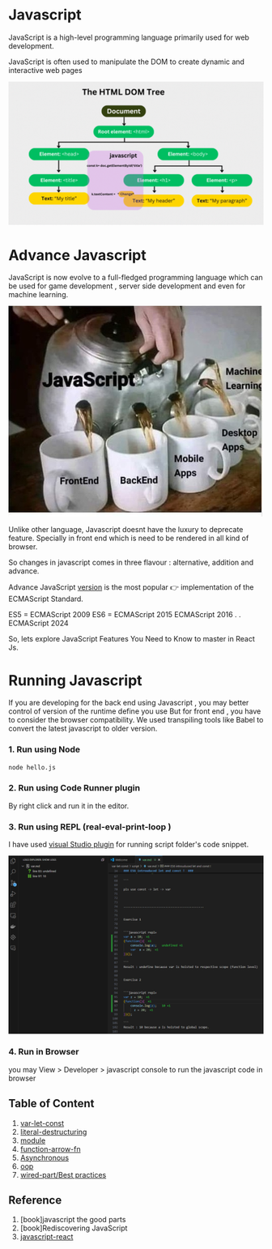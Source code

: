 # Javascript #  

JavaScript is a  high-level programming language primarily used for web development. 

JavaScript is often used to manipulate the DOM to create dynamic and interactive web pages

![Alt Text](asset/dom.gif)



# Advance Javascript #

JavaScript is now evolve to a full-fledged programming language which can be used for game development , 
server side development and even for machine learning.

![Alt Text](asset/mordern-js.jpg)

Unlike other language, Javascript doesnt have the luxury to deprecate feature. 
Specially in front end which is need to be rendered in all kind of browser.

So changes in javascript comes in three flavour : alternative, addition and advance.

Advance JavaScript [version](https://www.w3schools.com/js/js_versions.asp) is the most popular 👉 implementation of the ECMAScript Standard.

ES5 = ECMAScript 2009
ES6 = ECMAScript 2015
ECMAScript 2016
.
.
ECMAScript 2024

So, lets explore JavaScript Features You Need to Know to master in React Js. 

# Running Javascript #
If you are developing for the back end using Javascript , you may better control of version of the runtime define you use
But for front end , you have to consider the browser compatibility. We used transpiling tools like Babel to convert the latest javascript to older version.

### 1. Run using Node ###

```cmd
node hello.js 
```

### 2. Run using Code Runner plugin ###

By right click and run it in the editor. 

### 3. Run using REPL (real-eval-print-loop ) ###

I have used [visual Studio plugin](https://marketplace.visualstudio.com/items?itemName=achil.vscode-javascript-repl) 
for running script folder's code snippet.

![Alt Text](asset/repl.png)

### 4. Run in Browser ###

you may View > Developer > javascript console to run the javascript code in browser


## Table of Content ##

1. [var-let-const](https://github.com/parane/web-development/tree/javascript/var-let-const)
2. [literal-destructuring](https://github.com/parane/web-development/tree/javascript/literals-destructuring)
3. [module](https://github.com/parane/web-development/tree/javascript/module)
4. [function-arrow-fn](https://github.com/parane/web-development/tree/javascript/function)
5. [Asynchronous](https://github.com/parane/web-development/tree/javascript/Async)
6. [oop](https://github.com/parane/web-development/tree/javascript/oop)
7. [wired-part/Best practices](https://github.com/parane/web-development/tree/javascript/literals-destructuring)


## Reference ##

1. [book]javascript the good parts
2. [book]Rediscovering JavaScript
3. [javascript-react](https://kinsta.com/blog/javascript-react/)
